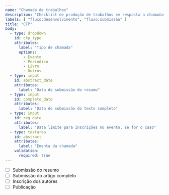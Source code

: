 ```yaml
---
name: "Chamada de trabalhos"
description: "Checklist de produção de trabalhos em resposta a chamadas"
labels: [ "fluxo:desenvolvimento", "fluxo:submissão" ]
title: "CFP"
body:
  - type: dropdown
    id: cfp_type
    attributes:
      label: "Tipo de chamada"
      options:
        - Evento
        - Periódico
        - Livro
        - Outros
  - type: input
    id: abstract_date
    attributes:
      label: "Data de submissão do resumo"
  - type: input
    id: complete_date
    attributes:
      label: "Data de submissão do texto completo"
  - type: input
    id: reg_date
    attributes:
      label: "Data limite para inscrições no evento, se for o caso"
  - type: textarea
    id: abstract
    attributes:
      label: "Ementa da chamada"
    validation:
      required: true
---
```


- [ ] Submissão do resumo
- [ ] Submissão do artigo completo
- [ ] Inscrição dos autores
- [ ] Publicação
